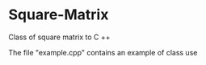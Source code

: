 # Square-Matrix
Class of square matrix to C ++

The file "example.cpp" contains an example of class use
